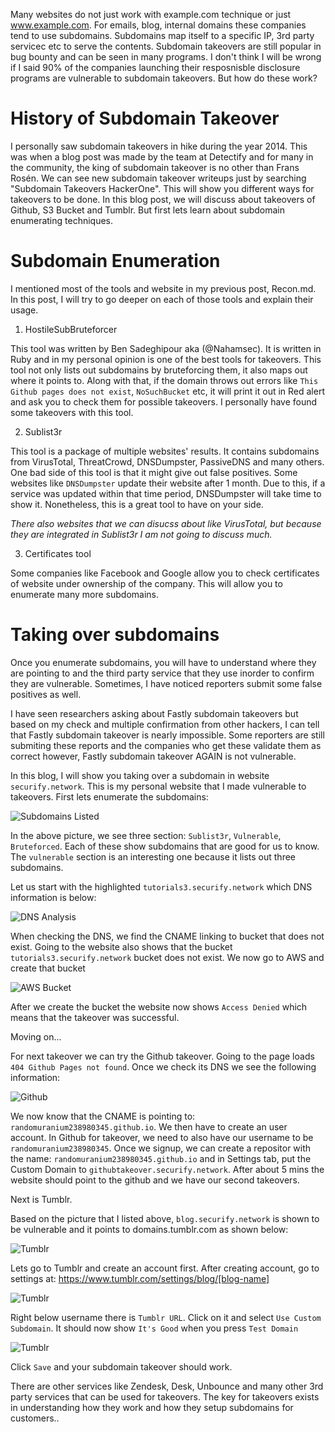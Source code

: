 Many websites do not just work with example.com technique or just www.example.com. For emails, blog, internal domains these companies tend to use subdomains. Subdomains map itself to a specific IP, 3rd party servicec etc to serve the contents. Subdomain takeovers are still popular in bug bounty and can be seen in many programs. I don't think I will be wrong if I said 90% of the companies launching their resposnisble disclosure programs are vulnerable to subdomain takeovers. But how do these work? 

# History of Subdomain Takeover

I personally saw subdomain takeovers in hike during the year 2014. This was when a blog post was made by the team at Detectify and for many in the community, the king of subdomain takeover is no other than Frans Rosén. 
We can see new subdomain takeover writeups just by searching "Subdomain Takeovers HackerOne". This will show you different ways for takeovers to be done. In this blog post, we will discuss about takeovers of Github, S3 Bucket and Tumblr. But first lets learn about subdomain enumerating techniques. 

# Subdomain Enumeration 

I mentioned most of the tools and website in my previous post, Recon.md. In this post, I will try to go deeper on each of those tools and explain their usage. 

1) HostileSubBruteforcer

This tool was written by Ben Sadeghipour aka (@Nahamsec). It is written in Ruby and in my personal opinion is one of the best tools for takeovers. This tool not only lists out subdomains by bruteforcing them, it also maps out where it points to. Along with that, if the domain throws out errors like `This Github pages does not exist`, `NoSuchBucket` etc, it will print it out in Red alert and ask you to check them for possible takeovers. 
I personally have found some takeovers with this tool. 

2) Sublist3r

This tool is a package of multiple websites' results. It contains subdomains from VirusTotal, ThreatCrowd, DNSDumpster, PassiveDNS and many others. One bad side of this tool is that it might give out false positives. Some websites like `DNSDumpster` update their website after 1 month. Due to this, if a service was updated within that time period, DNSDumpster will take time to show it. Nonetheless, this is a great tool to have on your side. 

*There also websites that we can disucss about like VirusTotal, but because they are integrated in Sublist3r I am not going to discuss much.*

3) Certificates tool

Some companies like Facebook and Google allow you to check certificates of website under ownership of the company. This will allow you to enumerate many more subdomains. 

# Taking over subdomains

Once you enumerate subdomains, you will have to understand where they are pointing to and the third party service that they use inorder to confirm they are vulnerable. Sometimes, I have noticed reporters submit some false positives as well. 

I have seen researchers asking about Fastly subdomain takeovers but based on my check and multiple confirmation from other hackers, I can tell that Fastly subdomain takeover is nearly impossible. Some reporters are still submiting these reports and the companies who get these validate them as correct however, Fastly subdomain takeover AGAIN is not vulnerable. 

In this blog, I will show you taking over a subdomain in website `securify.network`. This is my personal website that I made vulnerable to takeovers. First lets enumerate the subdomains: 

![Subdomains Listed](http://i.imgur.com/wMmsGlP.png "Subdomains Listed")

In the above picture, we see three section: `Sublist3r`, `Vulnerable`, `Bruteforced`. Each of these show subdomains that are good for us to know. The `vulnerable` section is an interesting one because it lists out three subdomains. 

Let us start with the highlighted `tutorials3.securify.network` which DNS information is below: 

![DNS Analysis](http://i.imgur.com/qj6DTR2.png "DNS Analysis")

When checking the DNS, we find the CNAME linking to bucket that does not exist. Going to the website also shows that the bucket `tutorials3.securify.network` bucket does not exist. We now go to AWS and create that bucket

![AWS Bucket](http://i.imgur.com/r6Y0bLZ.png "AWS Bucket")

After we create the bucket the website now shows `Access Denied` which means that the takeover was successful. 

Moving on...

For next takeover we can try the Github takeover. Going to the page loads `404 Github Pages not found`. Once we check its DNS we see the following information: 

![Github](http://i.imgur.com/zvEF82Y.png "Github")

We now know that the CNAME is pointing to: `randomuranium238980345.github.io`. We then have to create an user account. In Github for takeover, we need to also have our username to be `randomuranium238980345`. Once we signup, we can create a repositor with the name: `randomuranium238980345.github.io` and in Settings tab, put the Custom Domain to `githubtakeover.securify.network`. After about 5 mins the website should point to the github and we have our second takeovers. 

Next is Tumblr. 

Based on the picture that I listed above, `blog.securify.network` is shown to be vulnerable and it points to domains.tumblr.com as shown below: 

![Tumblr](http://i.imgur.com/thXpShq.png "Tumblr")

Lets go to Tumblr and create an account first. After creating account, go to settings at: https://www.tumblr.com/settings/blog/[blog-name]

![Tumblr](http://i.imgur.com/HmIKrHs.png "Tumblr")

Right below username there is `Tumblr URL`. Click on it and select `Use Custom Subdomain`. It should now show `It's Good` when you press `Test Domain`

![Tumblr](http://i.imgur.com/9Xna2VU.png "Tumblr")

Click `Save` and your subdomain takeover should work. 

There are other services like Zendesk, Desk, Unbounce and many other 3rd party services that can be used for takeovers. The key for takeovers exists in understanding how they work and how they setup subdomains for customers.. 

